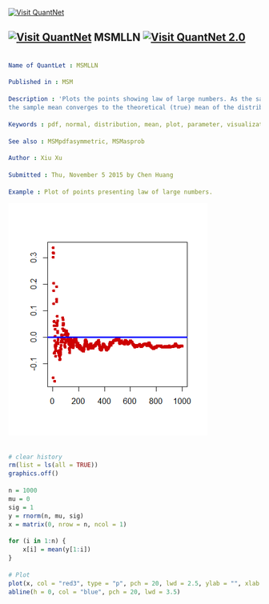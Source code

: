 
[<img src="https://github.com/QuantLet/Styleguide-and-FAQ/blob/master/pictures/banner.png" width="880" alt="Visit QuantNet">](http://quantlet.de/index.php?p=info)

## [<img src="https://github.com/QuantLet/Styleguide-and-Validation-procedure/blob/master/pictures/qloqo.png" alt="Visit QuantNet">](http://quantlet.de/) **MSMLLN** [<img src="https://github.com/QuantLet/Styleguide-and-Validation-procedure/blob/master/pictures/QN2.png" width="60" alt="Visit QuantNet 2.0">](http://quantlet.de/d3/ia)

```yaml

Name of QuantLet : MSMLLN

Published in : MSM

Description : 'Plots the points showing law of large numbers. As the sample size becomes larger,
the sample mean converges to the theoretical (true) mean of the distribution.'

Keywords : pdf, normal, distribution, mean, plot, parameter, visualization, discrete

See also : MSMpdfasymmetric, MSMasprob

Author : Xiu Xu

Submitted : Thu, November 5 2015 by Chen Huang

Example : Plot of points presenting law of large numbers.

```

![Picture1](MSMLLN.png)


```r

# clear history
rm(list = ls(all = TRUE))
graphics.off()

n = 1000
mu = 0
sig = 1
y = rnorm(n, mu, sig)
x = matrix(0, nrow = n, ncol = 1)

for (i in 1:n) {
    x[i] = mean(y[1:i])
}

# Plot
plot(x, col = "red3", type = "p", pch = 20, lwd = 2.5, ylab = "", xlab = "")
abline(h = 0, col = "blue", pch = 20, lwd = 3.5)

```
